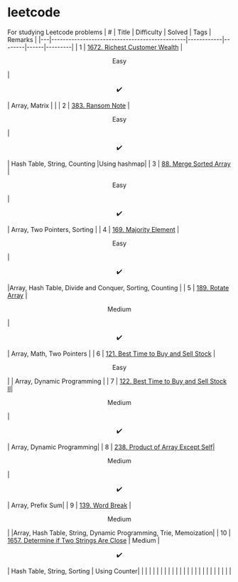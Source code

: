 # leetcode
For studying Leetcode problems
| # | Title | Difficulty | Solved | Tags | Remarks |
|---|-----------------------------------------------|------------|--------|------|---------|
| 1 | [1672. Richest Customer Wealth](https://leetcode.com/problems/richest-customer-wealth) | <p align=center> Easy</p> | <p align=center>:heavy_check_mark: </p> | Array, Matrix | |
| 2 | [383. Ransom Note](https://leetcode.com/problems/ransom-note) | <p align=center> Easy</p>  |<p align=center>:heavy_check_mark: </p>| Hash Table, String, Counting |Using hashmap|
| 3 | [88. Merge Sorted Array](https://leetcode.com/problems/merge-sorted-array)  | <p align=center> Easy</p>   | <p align=center>:heavy_check_mark: </p>  | Array, Two Pointers, Sorting |
| 4 | [169. Majority Element](https://leetcode.com/problems/majority-element/) | <p align=center> Easy</p>  | <p align=center>:heavy_check_mark: </p> |Array, Hash Table, Divide and Conquer, Sorting, Counting |
| 5 | [189. Rotate Array](https://leetcode.com/problems/rotate-array)  | <p align=center> Medium </p> | <p align=center>:heavy_check_mark: </p> | Array, Math, Two Pointers |
| 6 | [121. Best Time to Buy and Sell Stock](https://leetcode.com/problems/best-time-to-buy-and-sell-stock/) | <p align=center> Easy</p> |  | Array, Dynamic Programming |
| 7 | [122. Best Time to Buy and Sell Stock II](https://leetcode.com/problems/best-time-to-buy-and-sell-stock-ii/)| <p align=center> Medium </p> | <p align=center>:heavy_check_mark: </p>  | Array, Dynamic Programming|
| 8 | [238. Product of Array Except Self](https://leetcode.com/problems/product-of-array-except-self/)| <p align=center> Medium </p>|<p align=center> :heavy_check_mark: </p>| Array, Prefix Sum|
| 9 | [139. Word Break](https://leetcode.com/problems/word-break) |<p align=center> Medium </p>|        |Array, Hash Table, String, Dynamic Programming, Trie, Memoization|
| 10 | [1657. Determine if Two Strings Are Close](https://leetcode.com/problems/determine-if-two-strings-are-close/) | Medium  |<p align=center>:heavy_check_mark: </p>| Hash Table, String, Sorting | Using Counter|
|   |                                                                                                                           |            |        |                             |
|   |                                                                                                                           |            |        |                             |
|   |                                                                                                                           |            |        |                             |
|   |                                                                                                                           |            |        |                             |
